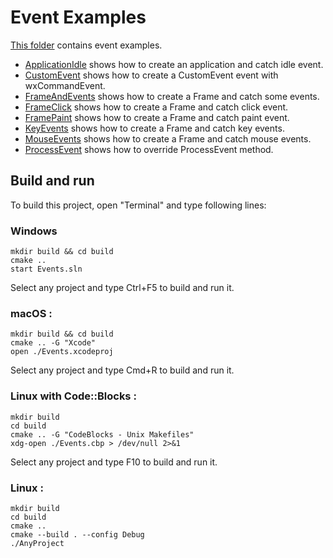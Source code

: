 # Event Examples

[This folder](.) contains event examples.

* [ApplicationIdle](ApplicationIdle/README.md) shows how to create an application and catch idle event.
* [CustomEvent](CustomEvent/README.md) shows how to create a CustomEvent event with wxCommandEvent.
* [FrameAndEvents](FrameAndREADME.md) shows how to create a Frame and catch some events.
* [FrameClick](FrameClick/README.md) shows how to create a Frame and catch click event.
* [FramePaint](FramePaint/README.md) shows how to create a Frame and catch paint event.
* [KeyEvents](KeyREADME.md) shows how to create a Frame and catch key events.
* [MouseEvents](MouseREADME.md) shows how to create a Frame and catch mouse events.
* [ProcessEvent](ProcessEvent/README.md) shows how to override ProcessEvent method.

## Build and run

To build this project, open "Terminal" and type following lines:

### Windows
``` shell
mkdir build && cd build
cmake ..
start Events.sln
```

Select any project and type Ctrl+F5 to build and run it.

### macOS :

``` shell
mkdir build && cd build
cmake .. -G "Xcode"
open ./Events.xcodeproj
```

Select any project and type Cmd+R to build and run it.

### Linux with Code::Blocks :

``` shell
mkdir build
cd build
cmake .. -G "CodeBlocks - Unix Makefiles"
xdg-open ./Events.cbp > /dev/null 2>&1
```

Select any project and type F10 to build and run it.

### Linux :

``` shell
mkdir build
cd build
cmake ..
cmake --build . --config Debug
./AnyProject
```
